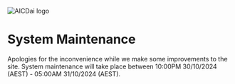 ![AICDai logo](img/logo.jpg)

System Maintenance
==================

Apologies for the inconvenience while we make some improvements to the site. System maintenance will take place between 10:00PM 30/10/2024 (AEST) - 05:00AM 31/10/2024 (AEST).